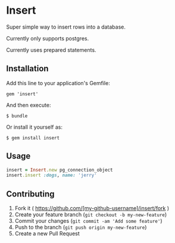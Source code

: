 # Insert

Super simple way to insert rows into a database.

Currently only supports postgres.

Currently uses prepared statements.

## Installation

Add this line to your application's Gemfile:

    gem 'insert'

And then execute:

    $ bundle

Or install it yourself as:

    $ gem install insert

## Usage

```ruby
insert = Insert.new pg_connection_object
insert.insert :dogs, name: 'jerry'
```

## Contributing

1. Fork it ( https://github.com/[my-github-username]/insert/fork )
2. Create your feature branch (`git checkout -b my-new-feature`)
3. Commit your changes (`git commit -am 'Add some feature'`)
4. Push to the branch (`git push origin my-new-feature`)
5. Create a new Pull Request
